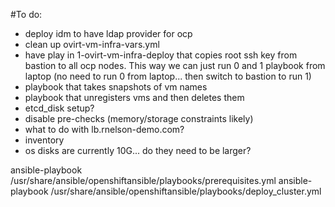 #To do:

- deploy idm to have ldap provider for ocp
- clean up ovirt-vm-infra-vars.yml
- have play in 1-ovirt-vm-infra-deploy that copies root ssh key from bastion to all ocp nodes. This way we can just run 0 and 1 playbook from laptop (no need to run 0 from laptop... then switch to bastion to run 1)
- playbook that takes snapshots of vm names
- playbook that unregisters vms and then deletes them
- etcd_disk setup?
- disable pre-checks (memory/storage constraints likely)
- what to do with lb.rnelson-demo.com?
- inventory
- os disks are currently 10G... do they need to be larger?



ansible-playbook /usr/share/ansible/openshiftansible/playbooks/prerequisites.yml
ansible-playbook /usr/share/ansible/openshiftansible/playbooks/deploy_cluster.yml
